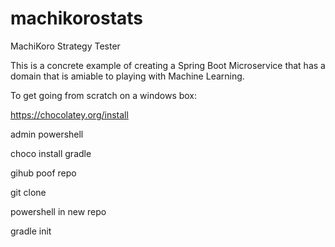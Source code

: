 # machikorostats
MachiKoro Strategy Tester

This is a concrete example of creating a Spring Boot Microservice that has a domain that is amiable to playing with Machine Learning.

To get going from scratch on a windows box:

https://chocolatey.org/install

admin powershell

choco install gradle

gihub poof repo

git clone

powershell in new repo

gradle init 





